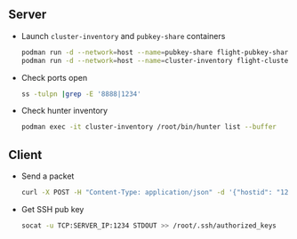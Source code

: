 
## Server 

- Launch `cluster-inventory` and `pubkey-share` containers
  ```bash
  podman run -d --network=host --name=pubkey-share flight-pubkey-share
  podman run -d --network=host --name=cluster-inventory flight-cluster-inventory
  ```
- Check ports open
  ```bash
  ss -tulpn |grep -E '8888|1234'
  ```
- Check hunter inventory
  ```bash
  podman exec -it cluster-inventory /root/bin/hunter list --buffer
  ```

## Client

- Send a packet
  ```bash
  curl -X POST -H "Content-Type: application/json" -d '{"hostid": "123456", "hostname": "myhost", "content": "none", "label": "mylabel", "auth_key": "hunter"}' http://SERVER_IP:8888
  ```
- Get SSH pub key
  ```bash
  socat -u TCP:SERVER_IP:1234 STDOUT >> /root/.ssh/authorized_keys
  ```
